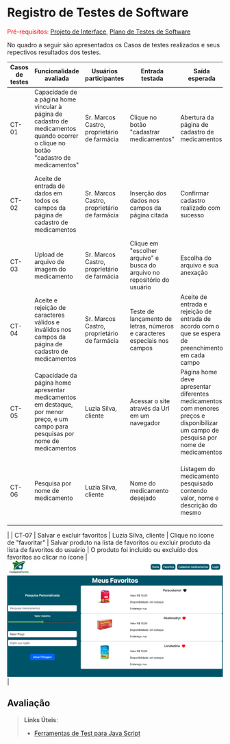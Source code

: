 # Registro de Testes de Software

<span style="color:red">Pré-requisitos: <a href="3-Projeto de Interface.md"> Projeto de Interface</a></span>, <a href="8-Plano de Testes de Software.md"> Plano de Testes de Software</a>

<!--
Relatório com as evidências dos testes de software realizados no sistema pela equipe, baseado em um plano de testes pré-definido.
.-->

No quadro a seguir são apresentados os Casos de testes realizados e seus repectivos resultados dos testes.

| Casos de testes | Funcionalidade avaliada                                                                                                               | Usuários participantes                      | Entrada testada                                                           | Saída esperada                                                                                                                          | Saída real do sistema                                                                                                 | Registro de execução                                                                          |                                                                        
|-----------------|---------------------------------------------------------------------------------------------------------------------------------------|---------------------------------------------|---------------------------------------------------------------------------|-----------------------------------------------------------------------------------------------------------------------------------------|-----------------------------------------------------------------------------------------------------------------------|-----------------------------------------------------------------------------------------------|
| CT-01           | Capacidade de a página home vincular à página de cadastro de medicamentos quando ocorrer o clique no botão "cadastro de medicamentos" | Sr. Marcos Castro, proprietário de farmácia | Clique no botão "cadastrar medicamentos"                                  | Abertura da página de cadastro de medicamentos                                                                                          | A página de cadastro de medicamentos foi aberta corretamente                                                          | ![Abrir cadastro](img/abrirCadastroMed.PNG)                                                   |
| CT-02           | Aceite de entrada de dados em todos os campos da página de cadastro de medicamentos                                                   | Sr. Marcos Castro, proprietário de farmácia | Inserção dos dados nos campos da página citada                            | Confirmar cadastro realizado com sucesso                                                                                                | Foi possível finalizar o cadastro.                                                                                    | ![Envio cadastro](img/enviandoCadastro.PNG) ![Confirmação Salvamento](img/confirmaSalvar.PNG) |
| CT-03           | Upload de arquivo de imagem do medicamento                                                                                            | Sr. Marcos Castro, proprietário de farmácia | Clique em "escolher arquivo" e busca do arquivo no repositório do usuário | Escolha do arquivo e sua anexação                                                                                                       | Foi possível anexar o arquivo teste.                                                                                  | ![Anexo](img/anexar.PNG)                                                                      |
| CT-04           | Aceite e rejeição de caracteres válidos e inválidos nos campos da página de cadastro de medicamentos                                  | Sr. Marcos Castro, proprietário de farmácia | Teste de lançamento de letras, números e caracteres especiais nos campos  | Aceite de entrada e rejeição de entrada de acordo com o que se espera de preenchimento em cada campo                                    | Os campos para números não aceitam letras. Os campos para letras aceitam números e letras.                            | ![Teste de entrada de letras e números](img/testeLetrasNumeros.PNG)                           |
| CT-05           | Capacidade da página home apresentar medicamentos em destaque, por menor preço, e um campo para pesquisas por nome de medicamentos    | Luzia Silva, cliente                        | Acessar o site através da Url em um navegador                             | Página home deve apresentar diferentes medicamentos com menores preços e disponibilizar um campo de pesquisa por nome de medicamentos   | A pagina home apresentou corretamente medicamentos com menores preços e um campo de pesquisa pelo nome do medicamento | ![Teste da pagina home](img/testeHome.png)                                                    |
| CT-06           | Pesquisa por nome de medicamento                                                                                                      | Luzia Silva, cliente                        | Nome do medicamento desejado                                              | Listagem do medicamento pesquisado contendo valor, nome e descrição do mesmo                                                            | A pesquisa apresentou corretamente uma lista do medicamento pesquisado com as informações esperadas                   | ![Teste de pesquisa por nome de medicamento](img/testePesquisaPorNomeMedicamentos.png)        |
| 
| CT-07           | Salvar e excluir favoritos                                                                                                            | Luzia Silva, cliente  | Clique no icone de  "favoritar"  | Salvar produto na lista de favoritos ou excluir produto da lista de favoritos do usuário |  O produto foi incluído ou excluído dos favoritos ao clicar no ícone  |![Teste de favorito](img/testeFavoritos.png)        |


## Avaliação

<!--
Discorra sobre os resultados do teste. Ressaltando pontos fortes e fracos identificados na solução. Comente como o grupo pretende atacar esses pontos nas próximas iterações. Apresente as falhas detectadas e as melhorias geradas a partir dos resultados obtidos nos testes.
.-->

> **Links Úteis**:
> - [Ferramentas de Test para Java Script](https://geekflare.com/javascript-unit-testing/)
